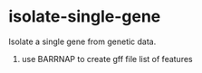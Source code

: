 # isolate-single-gene
Isolate a single gene from genetic data.


1. use BARRNAP to create gff file list of features
